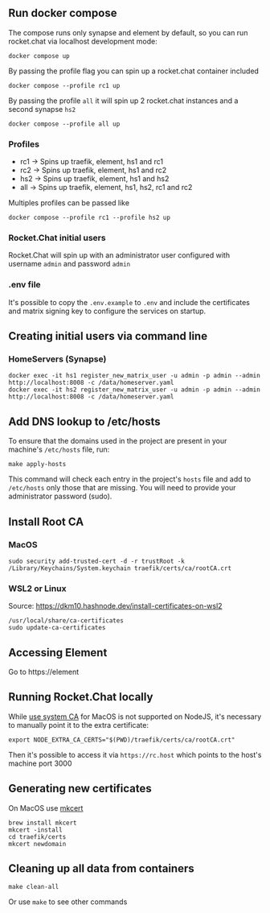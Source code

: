 ## Run docker compose

The compose runs only synapse and element by default, so you can run rocket.chat via localhost development mode:
```shell
docker compose up
```

By passing the profile flag you can spin up a rocket.chat container included
```shell
docker compose --profile rc1 up
```

By passing the profile `all` it will spin up 2 rocket.chat instances and a second synapse `hs2`
```shell
docker compose --profile all up
```

### Profiles
- rc1 -> Spins up traefik, element, hs1 and rc1
- rc2 -> Spins up traefik, element, hs1 and rc2
- hs2 -> Spins up traefik, element, hs1 and hs2
- all -> Spins up traefik, element, hs1, hs2, rc1 and rc2

Multiples profiles can be passed like
```shell
docker compose --profile rc1 --profile hs2 up
```

### Rocket.Chat initial users
Rocket.Chat will spin up with an administrator user configured with username `admin` and password `admin`

### .env file
It's possible to copy the `.env.example` to `.env` and include the certificates and matrix signing key to
configure the services on startup.

## Creating initial users via command line

### HomeServers (Synapse)

```shell
docker exec -it hs1 register_new_matrix_user -u admin -p admin --admin http://localhost:8008 -c /data/homeserver.yaml
docker exec -it hs2 register_new_matrix_user -u admin -p admin --admin http://localhost:8008 -c /data/homeserver.yaml
```

## Add DNS lookup to /etc/hosts

To ensure that the domains used in the project are present in your machine's `/etc/hosts` file, run:

```shell
make apply-hosts
```
This command will check each entry in the project's `hosts` file and add to `/etc/hosts` only those that are missing.
You will need to provide your administrator password (sudo).

## Install Root CA

### MacOS

```shell
sudo security add-trusted-cert -d -r trustRoot -k /Library/Keychains/System.keychain traefik/certs/ca/rootCA.crt
```

### WSL2 or Linux

Source: https://dkm10.hashnode.dev/install-certificates-on-wsl2

```shell
/usr/local/share/ca-certificates
sudo update-ca-certificates
```

## Accessing Element

Go to https://element

## Running Rocket.Chat locally

While [use system CA](https://github.com/nodejs/node/issues/58990) for MacOS is not supported on NodeJS, it's
necessary to manually point it to the extra certificate:

```shell
export NODE_EXTRA_CA_CERTS="$(PWD)/traefik/certs/ca/rootCA.crt"
```

Then it's possible to access it via `https://rc.host` which points to the host's machine port 3000

## Generating new certificates

On MacOS use [mkcert](https://github.com/FiloSottile/mkcert)

```shell
brew install mkcert
mkcert -install
cd traefik/certs
mkcert newdomain
```

## Cleaning up all data from containers

```shell
make clean-all
```

Or use `make` to see other commands